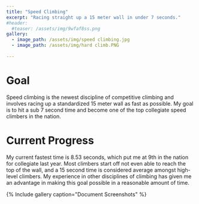 ```yaml
---
title: "Speed Climbing"
excerpt: "Racing straight up a 15 meter wall in under 7 seconds."
#header:
  #teaser: /assets/img/9wfaf8ss.png
gallery:
  - image_path: /assets/img/speed climbing.jpg
  - image_path: /assets/img/hard climb.PNG
   
---
```

 
    
# Goal

Speed climbing is the newest discipline of competitive climbing and involves racing up a standardized 15 meter wall as fast as possible. My goal is to hit a sub 7 second time and become one of the top collegiate speed climbers in the nation.

# Current Progress
My current fastest time is 8.53 seconds, which put me at 9th in the nation for collegiate last year. Most climbers start off not even able to reach the top of the wall, and a 15 second time is considered average amongst high-level climbers. My experience in other disciplines of climbing has given me an advantage in making this goal possible in a reasonable amount of time. 

{% Include gallery caption="Document Screenshots" %}
